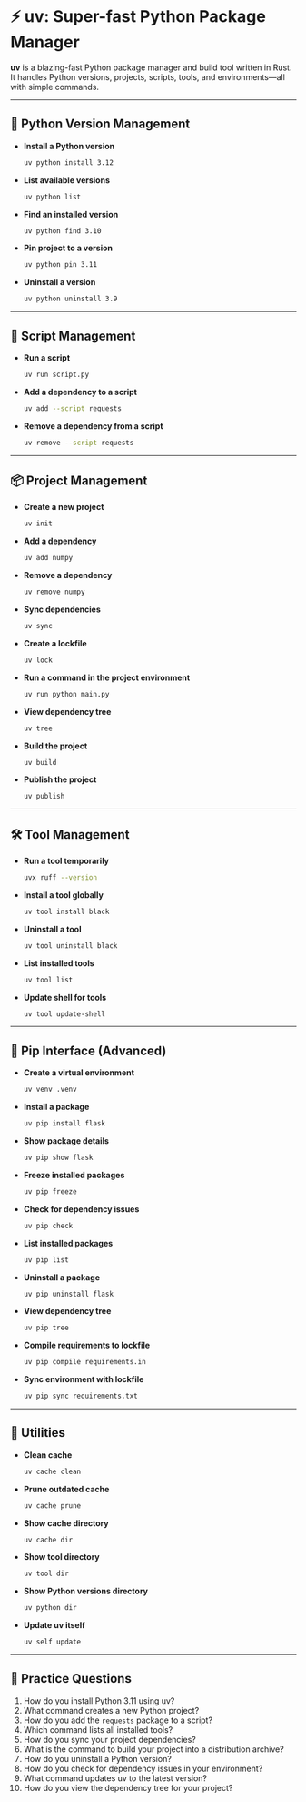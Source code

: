 # ⚡️ uv: Super-fast Python Package Manager

**uv** is a blazing-fast Python package manager and build tool written in Rust. It handles Python versions, projects, scripts, tools, and environments—all with simple commands.

---

## 🐍 Python Version Management

- **Install a Python version**
  ```bash
  uv python install 3.12
  ```
- **List available versions**
  ```bash
  uv python list
  ```
- **Find an installed version**
  ```bash
  uv python find 3.10
  ```
- **Pin project to a version**
  ```bash
  uv python pin 3.11
  ```
- **Uninstall a version**
  ```bash
  uv python uninstall 3.9
  ```

---

## 📜 Script Management

- **Run a script**
  ```bash
  uv run script.py
  ```
- **Add a dependency to a script**
  ```bash
  uv add --script requests
  ```
- **Remove a dependency from a script**
  ```bash
  uv remove --script requests
  ```

---

## 📦 Project Management

- **Create a new project**
  ```bash
  uv init
  ```
- **Add a dependency**
  ```bash
  uv add numpy
  ```
- **Remove a dependency**
  ```bash
  uv remove numpy
  ```
- **Sync dependencies**
  ```bash
  uv sync
  ```
- **Create a lockfile**
  ```bash
  uv lock
  ```
- **Run a command in the project environment**
  ```bash
  uv run python main.py
  ```
- **View dependency tree**
  ```bash
  uv tree
  ```
- **Build the project**
  ```bash
  uv build
  ```
- **Publish the project**
  ```bash
  uv publish
  ```

---

## 🛠️ Tool Management

- **Run a tool temporarily**
  ```bash
  uvx ruff --version
  ```
- **Install a tool globally**
  ```bash
  uv tool install black
  ```
- **Uninstall a tool**
  ```bash
  uv tool uninstall black
  ```
- **List installed tools**
  ```bash
  uv tool list
  ```
- **Update shell for tools**
  ```bash
  uv tool update-shell
  ```

---

## 🧪 Pip Interface (Advanced)

- **Create a virtual environment**
  ```bash
  uv venv .venv
  ```
- **Install a package**
  ```bash
  uv pip install flask
  ```
- **Show package details**
  ```bash
  uv pip show flask
  ```
- **Freeze installed packages**
  ```bash
  uv pip freeze
  ```
- **Check for dependency issues**
  ```bash
  uv pip check
  ```
- **List installed packages**
  ```bash
  uv pip list
  ```
- **Uninstall a package**
  ```bash
  uv pip uninstall flask
  ```
- **View dependency tree**
  ```bash
  uv pip tree
  ```
- **Compile requirements to lockfile**
  ```bash
  uv pip compile requirements.in
  ```
- **Sync environment with lockfile**
  ```bash
  uv pip sync requirements.txt
  ```

---

## 🧹 Utilities

- **Clean cache**
  ```bash
  uv cache clean
  ```
- **Prune outdated cache**
  ```bash
  uv cache prune
  ```
- **Show cache directory**
  ```bash
  uv cache dir
  ```
- **Show tool directory**
  ```bash
  uv tool dir
  ```
- **Show Python versions directory**
  ```bash
  uv python dir
  ```
- **Update uv itself**
  ```bash
  uv self update
  ```

---

## 📝 Practice Questions

1. How do you install Python 3.11 using uv?
2. What command creates a new Python project?
3. How do you add the `requests` package to a script?
4. Which command lists all installed tools?
5. How do you sync your project dependencies?
6. What is the command to build your project into a distribution archive?
7. How do you uninstall a Python version?
8. How do you check for dependency issues in your environment?
9. What command updates uv to the latest version?
10. How do you view the dependency tree for your project?
